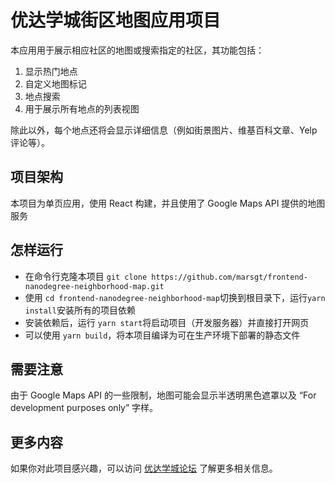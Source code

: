 # 优达学城街区地图应用项目

本应用用于展示相应社区的地图或搜索指定的社区，其功能包括：

1. 显示热门地点
2. 自定义地图标记
3. 地点搜索
4. 用于展示所有地点的列表视图

除此以外，每个地点还将会显示详细信息（例如街景图片、维基百科文章、Yelp 评论等）。

## 项目架构
本项目为单页应用，使用 React 构建，并且使用了 Google Maps API 提供的地图服务

## 怎样运行
- 在命令行克隆本项目 `git clone https://github.com/marsgt/frontend-nanodegree-neighborhood-map.git`
- 使用 `cd frontend-nanodegree-neighborhood-map`切换到根目录下，运行`yarn install`安装所有的项目依赖
- 安装依赖后，运行 `yarn start`将启动项目（开发服务器）并直接打开网页
- 可以使用 `yarn build`，将本项目编译为可在生产环境下部署的静态文件

## 需要注意
由于 Google Maps API 的一些限制，地图可能会显示半透明黑色遮罩以及 “For development purposes only” 字样。

## 更多内容
如果你对此项目感兴趣，可以访问 [优达学城论坛](https://discussions.youdaxue.com/c/fend/nd001-neighborhood-map-project) 了解更多相关信息。